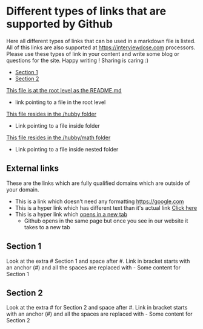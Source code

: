 # Different types of links that are supported by Github
Here all different types of links that can be used in a markdown file is listed.
All of this links are also supported at https://interviewdose.com processors.
Please use these types of link in your content and write some blog or questions for the site.
Happy writing ! Sharing is caring :)

- [Section 1](#section-1)
- [Section 2](#section-2)

[This file is at the root level as the README.md](file2.md)
  - link pointing to a file in the root level
    
[This file resides in the /hubby folder](/hubby/projects.md)
  - Link pointing to a file inside folder
    
[This file resides in the /hubby/math folder](/hubby/math/list1.md)
  - Link pointing to a file inside nested folder
    
## External links
These are the links which are fully qualified domains 
which are outside of your domain.
- This is a link which doesn't need any formatting https://google.com
- This is a hyper link which has different text than it's actual link [Click here](https://google.com)
- This is a hyper link which <a href="https://google.com" target="_blank">opens in a new tab</a>
  - Github opens in the same page but once you see in our website it takes to a new tab

## Section 1
Look at the extra # Section 1 and space after #. Link in bracket starts with an anchor (#) and all the spaces are replaced with -
Some content for Section 1

## Section 2
Look at the extra # for Section 2 and space after #. Link in bracket starts with an anchor (#) and all the spaces are replaced with -
Some content for Section 2

